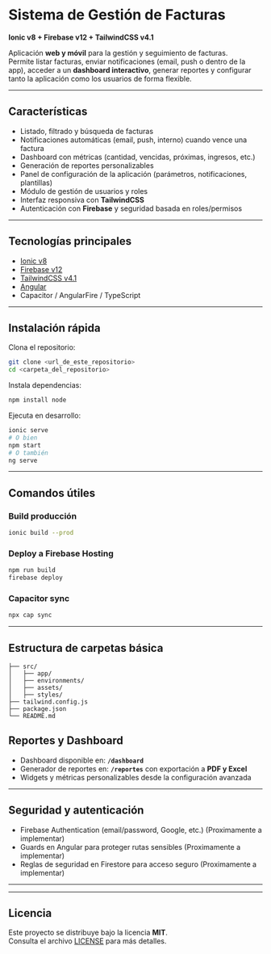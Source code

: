 # Sistema de Gestión de Facturas  
**Ionic v8 + Firebase v12 + TailwindCSS v4.1**

Aplicación **web y móvil** para la gestión y seguimiento de facturas.  
Permite listar facturas, enviar notificaciones (email, push o dentro de la app), acceder a un **dashboard interactivo**, generar reportes y configurar tanto la aplicación como los usuarios de forma flexible.

---

##  Características

- Listado, filtrado y búsqueda de facturas  
- Notificaciones automáticas (email, push, interno) cuando vence una factura  
- Dashboard con métricas (cantidad, vencidas, próximas, ingresos, etc.)  
- Generación de reportes personalizables  
- Panel de configuración de la aplicación (parámetros, notificaciones, plantillas)  
- Módulo de gestión de usuarios y roles  
- Interfaz responsiva con **TailwindCSS**  
- Autenticación con **Firebase** y seguridad basada en roles/permisos  

---

## Tecnologías principales

- [Ionic v8](https://ionicframework.com/)  
- [Firebase v12](https://firebase.google.com/)  
- [TailwindCSS v4.1](https://tailwindcss.com/)  
- [Angular](https://angular.io/)  
- Capacitor / AngularFire / TypeScript  

---

## Instalación rápida

Clona el repositorio:

```bash
git clone <url_de_este_repositorio>
cd <carpeta_del_repositorio>
```

Instala dependencias:

```bash
npm install node
```

Ejecuta en desarrollo:

```bash
ionic serve
# O bien
npm start
# O también
ng serve
```

---

## Comandos útiles

### Build producción
```bash
ionic build --prod
```

### Deploy a Firebase Hosting
```bash
npm run build
firebase deploy
```

### Capacitor sync
```bash
npx cap sync
```

---

## Estructura de carpetas básica

```text
├── src/
│   ├── app/
│   ├── environments/
│   ├── assets/
│   ├── styles/
├── tailwind.config.js
├── package.json
└── README.md
```

## Reportes y Dashboard

- Dashboard disponible en: **`/dashboard`**  
- Generador de reportes en: **`/reportes`** con exportación a **PDF y Excel**  
- Widgets y métricas personalizables desde la configuración avanzada  

---

## Seguridad y autenticación

- Firebase Authentication (email/password, Google, etc.)  (Proximamente a implementar) 
- Guards en Angular para proteger rutas sensibles  (Proximamente a implementar) 
- Reglas de seguridad en Firestore para acceso seguro   (Proximamente a implementar) 

---

---

## Licencia

Este proyecto se distribuye bajo la licencia **MIT**.  
Consulta el archivo [LICENSE](./LICENSE) para más detalles.

